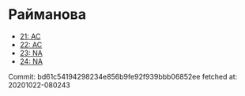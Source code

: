 # Райманова
- [21: AC](21.md)
- [22: AC](22.md)
- [23: NA](23.md)
- [24: NA](24.md)

Commit: bd61c54194298234e856b9fe92f939bbb06852ee
 fetched at: 20201022-080243
